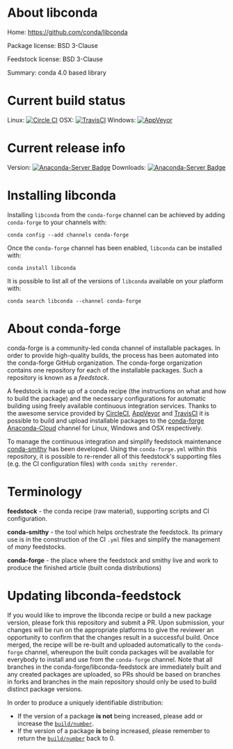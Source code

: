 About libconda
==============

Home: https://github.com/conda/libconda

Package license: BSD 3-Clause

Feedstock license: BSD 3-Clause

Summary: conda 4.0 based library



Current build status
====================

Linux: [![Circle CI](https://circleci.com/gh/conda-forge/libconda-feedstock.svg?style=shield)](https://circleci.com/gh/conda-forge/libconda-feedstock)
OSX: [![TravisCI](https://travis-ci.org/conda-forge/libconda-feedstock.svg?branch=master)](https://travis-ci.org/conda-forge/libconda-feedstock)
Windows: [![AppVeyor](https://ci.appveyor.com/api/projects/status/github/conda-forge/libconda-feedstock?svg=True)](https://ci.appveyor.com/project/conda-forge/libconda-feedstock/branch/master)

Current release info
====================
Version: [![Anaconda-Server Badge](https://anaconda.org/conda-forge/libconda/badges/version.svg)](https://anaconda.org/conda-forge/libconda)
Downloads: [![Anaconda-Server Badge](https://anaconda.org/conda-forge/libconda/badges/downloads.svg)](https://anaconda.org/conda-forge/libconda)

Installing libconda
===================

Installing `libconda` from the `conda-forge` channel can be achieved by adding `conda-forge` to your channels with:

```
conda config --add channels conda-forge
```

Once the `conda-forge` channel has been enabled, `libconda` can be installed with:

```
conda install libconda
```

It is possible to list all of the versions of `libconda` available on your platform with:

```
conda search libconda --channel conda-forge
```


About conda-forge
=================

conda-forge is a community-led conda channel of installable packages.
In order to provide high-quality builds, the process has been automated into the
conda-forge GitHub organization. The conda-forge organization contains one repository
for each of the installable packages. Such a repository is known as a *feedstock*.

A feedstock is made up of a conda recipe (the instructions on what and how to build
the package) and the necessary configurations for automatic building using freely
available continuous integration services. Thanks to the awesome service provided by
[CircleCI](https://circleci.com/), [AppVeyor](http://www.appveyor.com/)
and [TravisCI](https://travis-ci.org/) it is possible to build and upload installable
packages to the [conda-forge](https://anaconda.org/conda-forge)
[Anaconda-Cloud](http://docs.anaconda.org/) channel for Linux, Windows and OSX respectively.

To manage the continuous integration and simplify feedstock maintenance
[conda-smithy](http://github.com/conda-forge/conda-smithy) has been developed.
Using the ``conda-forge.yml`` within this repository, it is possible to re-render all of
this feedstock's supporting files (e.g. the CI configuration files) with ``conda smithy rerender``.


Terminology
===========

**feedstock** - the conda recipe (raw material), supporting scripts and CI configuration.

**conda-smithy** - the tool which helps orchestrate the feedstock.
                   Its primary use is in the construction of the CI ``.yml`` files
                   and simplify the management of *many* feedstocks.

**conda-forge** - the place where the feedstock and smithy live and work to
                  produce the finished article (built conda distributions)


Updating libconda-feedstock
===========================

If you would like to improve the libconda recipe or build a new
package version, please fork this repository and submit a PR. Upon submission,
your changes will be run on the appropriate platforms to give the reviewer an
opportunity to confirm that the changes result in a successful build. Once
merged, the recipe will be re-built and uploaded automatically to the
`conda-forge` channel, whereupon the built conda packages will be available for
everybody to install and use from the `conda-forge` channel.
Note that all branches in the conda-forge/libconda-feedstock are
immediately built and any created packages are uploaded, so PRs should be based
on branches in forks and branches in the main repository should only be used to
build distinct package versions.

In order to produce a uniquely identifiable distribution:
 * If the version of a package **is not** being increased, please add or increase
   the [``build/number``](http://conda.pydata.org/docs/building/meta-yaml.html#build-number-and-string).
 * If the version of a package **is** being increased, please remember to return
   the [``build/number``](http://conda.pydata.org/docs/building/meta-yaml.html#build-number-and-string)
   back to 0.
